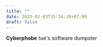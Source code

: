 ```yaml
---
title: ""
date: 2023-02-03T15:34:28+07:00
draft: false
---
```


**Cyberphobe** tue's software dumpster
